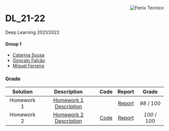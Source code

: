 <a href="http://fenix.tecnico.ulisboa.pt"><img align="right" src="https://fenix.tecnico.ulisboa.pt/api/bennu-portal/configuration/logo" alt="Fenix Tecnico"></a>

# DL_21-22
Deep Learning 2021/2022

#### Group 1
- [Catarina Sousa](https://github.com/catasofia)
- [Gonçalo Falcão](https://github.com/falc00)
- [Miguel Ferreira](https://github.com/miguel-arrf)

### Grade
Solution | Description | Code 			   	| Report | Grade
| :-------------: | :-------------: | :-----------------: | :-------------: | :-------------: |
|  Homework 1    | [Homework 1 Description](https://github.com/catasofia/Deep-Learning/blob/main/Homework1/homework1.pdf) |   | [Report](https://github.com/catasofia/Deep-Learning/blob/main/Homework1/report.pdf) | *98* / 100 |
|  Homework 2    | [Homework 2 Description](https://github.com/catasofia/Deep-Learning/blob/main/Homework2/homework2.pdf) | [Code](https://github.com/catasofia/Deep-Learning/tree/main/Homework2/code) | [Report](https://github.com/catasofia/Deep-Learning/blob/main/Homework2/report.pdf) | *100* / 100 |
